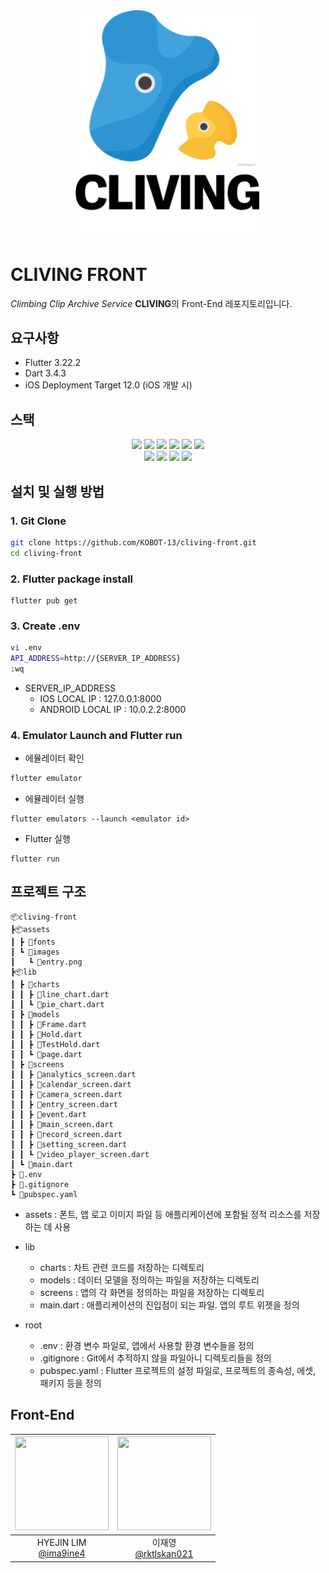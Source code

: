 <div align=center>
    <img src="assets/images/Logo.png" alt="App Logo" width="300"/>
</div>

# CLIVING FRONT
*Climbing Clip Archive Service* **CLIVING**의 Front-End 레포지토리입니다.

## 요구사항
- Flutter 3.22.2
- Dart 3.4.3
- iOS Deployment Target 12.0 (iOS 개발 시)

## 스택
<div align=center>
    <img src="https://img.shields.io/badge/flutter-02569B?style=for-the-badge&logo=flutter&logoColor=white">
    <img src="https://img.shields.io/badge/dart-0175C2?style=for-the-badge&logo=dart&logoColor=white">
    <img src="https://img.shields.io/badge/Github-181717?style=for-the-badge&logo=github&logoColor=white">
    <img src="https://img.shields.io/badge/git-F05032?style=for-the-badge&logo=git&logoColor=white">
    <img src="https://img.shields.io/badge/xcode-147EFB?style=for-the-badge&logo=xcode&logoColor=white">
    <img src="https://img.shields.io/badge/vscode-007ACC?style=for-the-badge&logo=visual-studio-code&logoColor=white">
</div>
<div align=center>
    <img src="https://img.shields.io/badge/.env-ECD53F?style=for-the-badge&logo=.env&logoColor=white">
    <img src="https://img.shields.io/badge/iOS-000000?style=for-the-badge&logo=ios&logoColor=white">
    <img src="https://img.shields.io/badge/android-34A853?style=for-the-badge&logo=android&logoColor=white">
    <img src="https://img.shields.io/badge/android_studio-3DDC84?style=for-the-badge&logo=android-studio&logoColor=white">
</div>

## 설치 및 실행 방법
### 1. Git Clone
~~~ bash
git clone https://github.com/KOBOT-13/cliving-front.git
cd cliving-front
~~~
### 2. Flutter package install
    flutter pub get
### 3. Create .env
~~~ bash
vi .env
API_ADDRESS=http://{SERVER_IP_ADDRESS}
:wq
~~~
-  SERVER_IP_ADDRESS
    + IOS LOCAL IP : 127.0.0.1:8000
    + ANDROID LOCAL IP : 10.0.2.2:8000
    
### 4. Emulator Launch and Flutter run
- 에뮬레이터 확인
``` bash
flutter emulator
```
- 에뮬레이터 실행
~~~
flutter emulators --launch <emulator id>
~~~
- Flutter 실행
~~~
flutter run
~~~

## 프로젝트 구조
```
📦cliving-front
┣📦assets
┃ ┣ 📂fonts
┃ ┗ 📂images
┃   ┗ 📜entry.png
┣📦lib
┃ ┣ 📂charts
┃ ┃ ┣ 📜line_chart.dart
┃ ┃ ┗ 📜pie_chart.dart
┃ ┣ 📂models
┃ ┃ ┣ 📜Frame.dart
┃ ┃ ┣ 📜Hold.dart
┃ ┃ ┣ 📜TestHold.dart
┃ ┃ ┗ 📜page.dart
┃ ┣ 📂screens
┃ ┃ ┣ 📜analytics_screen.dart
┃ ┃ ┣ 📜calendar_screen.dart
┃ ┃ ┣ 📜camera_screen.dart
┃ ┃ ┣ 📜entry_screen.dart
┃ ┃ ┣ 📜event.dart
┃ ┃ ┣ 📜main_screen.dart
┃ ┃ ┣ 📜record_screen.dart
┃ ┃ ┣ 📜setting_screen.dart
┃ ┃ ┗ 📜video_player_screen.dart
┃ ┗ 📜main.dart
┣ 📜.env
┣ 📜.gitignore
┗ 📜pubspec.yaml
```
- assets : 폰트, 앱 로고 이미지 파일 등 애플리케이션에 포함될 정적 리소스를 저장하는 데 사용
- lib

    * charts : 차트 관련 코드를 저장하는 디렉토리
    * models : 데이터 모델을 정의하는 파일을 저장하는 디렉토리
    * screens : 앱의 각 화면을 정의하는 파일을 저장하는 디렉토리
    * main.dart : 애플리케이션의 진입점이 되는 파일. 앱의 루트 위젯을 정의
- root
    
    * .env : 환경 변수 파일로, 앱에서 사용할 환경 변수들을 정의
    * .gitignore : Git에서 추적하지 않을 파일아니 디렉토리들을 정의
    * pubspec.yaml : Flutter 프로젝트의 설정 파일로, 프로젝트의 종속성, 에셋, 패키지 등을 정의

## Front-End
<div align=center>

|<img src="https://avatars.githubusercontent.com/u/105336619?v=4" width="150" height="150"/>|<img src="https://avatars.githubusercontent.com/u/68416831?v=4" width="150" height="150"/>|
|:-:|:-:|
|HYEJIN LIM<br/>[@ima9ine4](https://github.com/ima9ine4)|이재영<br/>[@rktlskan021](https://github.com/rktlskan021)|
</div>
